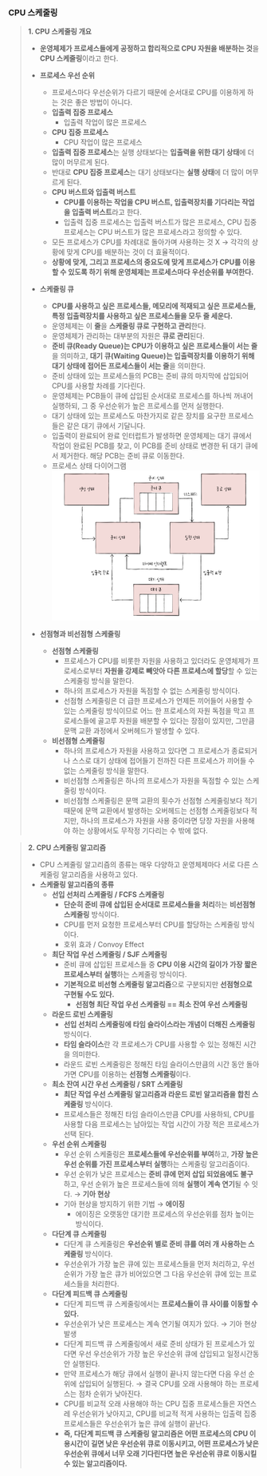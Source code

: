 ### CPU 스케줄링
 
> **1. CPU 스케줄링 개요**
> 
> - **운영체제가 프로세스들에게 공정하고 합리적으로 CPU 자원을 배분하는 것**을 **CPU 스케줄링**이라고 한다.
> - **프로세스 우선 순위**
>     - 프로세스마다 우선순위가 다르기 때문에 순서대로 CPU를 이용하게 하는 것은 좋은 방법이 아니다.
>     - **입출력 집중 프로세스**
>         - 입출력 작업이 많은 프로세스
>     - **CPU 집중 프로세스**
>         - CPU 작업이 많은 프로세스
>     - **입출력 집중 프로세스**는 실행 상태보다는 **입출력을 위한 대기 상태**에 더 많이 머무르게 된다.
>     - 반대로 **CPU 집중 프로세스**는 대기 상태보다는 **실행 상태**에 더 많이 머무르게 된다.
>     - **CPU 버스트와 입출력 버스트**
>         - **CPU를 이용하는 작업을 CPU 버스트, 입출력장치를 기다리는 작업을 입출력 버스트**라고 한다.
>         - 입출력 집중 프로세스는 입출력 버스트가 많은 프로세스, CPU 집중 프로세스는 CPU 버스트가 많은 프로세스라고 정의할 수 있다.
>     - 모든 프로세스가 CPU를 차례대로 돌아가며 사용하는 것 X → 각각의 상황에 맞게 CPU를 배분하는 것이 더 효율적이다.
>     - **상황에 맞게, 그리고 프로세스의 중요도에 맞게 프로세스가 CPU를 이용할 수 있도록 하기 위해 운영체제는 프로세스마다 우선순위를 부여한다.**
> - **스케줄링 큐**
>     - **CPU를 사용하고 싶은 프로세스들, 메모리에 적재되고 싶은 프로세스들, 특정 입출력장치를 사용하고 싶은 프로세스들을 모두 줄 세운다.**
>     - 운영체제는 이 **줄**을 **스케줄링 큐로 구현하고 관리**한다.
>     - 운영체제가 관리하는 대부분의 자원은 **큐로 관리**된다.
>     - **준비 큐(Ready Queue)는 CPU가 이용하고 싶은 프로세스들이 서는 줄**을 의미하고, **대기 큐(Waiting Queue)는 입출력장치를 이용하기 위해 대기 상태에 접어든 프로세스들이 서는 줄**을 의미한다.
>     - 준비 상태에 있는 프로세스들의 PCB는 준비 큐의 마지막에 삽입되어 CPU를 사용할 차례를 기다린다.
>     - 운영체제는 PCB들이 큐에 삽입된 순서대로 프로세스를 하나씩 꺼내어 실행하되, 그 중 우선순위가 높은 프로세스를 먼저 실행한다.
>     - 대기 상태에 있는 프로세스도 마찬가지로 같은 장치를 요구한 프로세스들은 같은 대기 큐에서 기달니다.
>     - 입출력이 완료되어 완료 인터럽트가 발생하면 운영체제는 대기 큐에서 작업이 완료된 PCB를 찾고, 이 PCB를 준비 상태로 변경한 뒤 대기 큐에서 제거한다. 해당 PCB는 준비 큐로 이동한다.
>     - 프로세스 상태 다이어그램
>         <img src = 'image/Process Status Diagram-2.jpg' alt = 'Process Status Diagram-2' width='500' height='300'>
>         
> - **선점형과 비선점형 스케줄링**
>     - **선점형 스케줄링**
>         - 프로세스가 CPU를 비롯한 자원을 사용하고 있더라도 운영체제가 프로세스로부터 **자원을 강제로 빼앗아 다른 프로세스에 할당**할 수 있는 스케줄링 방식을 말한다.
>         - 하나의 프로세스가 자원을 독점할 수 없는 스케줄링 방식이다.
>         - 선점형 스케줄링은 더 급한 프로세스가 언제든 끼어들어 사용할 수 있는 스케줄링 방식이므로 어느 한 프로세스의 자원 독점을 막고 프로세스들에 골고루 자원을 배분할 수 있다는 장점이 있지만, 그만큼 문맥 교환 과정에서 오버헤드가 발생할 수 있다.
>     - **비선점형 스케줄링**
>         - 하나의 프로세스가 자원을 사용하고 있다면 그 프로세스가 종료되거나 스스로 대기 상태에 접어들기 전까진 다른 프로세스가 끼어들 수 없는 스케줄링 방식을 말한다.
>         - 비선점형 스케줄링은 하나의 프로세스가 자원을 독점할 수 있는 스케줄링 방식이다.
>         - 비선점형 스케줄링은 문맥 교환의 횟수가 선점형 스케줄링보다 적기 때문에 문맥 교환에서 발생하는 오버헤드는 선점형 스케줄링보다 적지만, 하나의 프로세스가 자원을 사용 중이라면 당장 자원을 사용해야 하는 상황에서도 무작정 기다리는 수 밖에 없다.

> **2. CPU 스케줄링 알고리즘**
> 
> - CPU 스케줄링 알고리즘의 종류는 매우 다양하고 운영체제마다 서로 다른 스케줄링 알고리즘을 사용하고 있다.
> - **스케줄링 알고리즘의 종류**
>     - **선입 선처리 스케줄링 / FCFS 스케줄링**
>         - **단순히 준비 큐에 삽입된 순서대로 프로세스들을 처리**하는 **비선점형 스케줄링** 방식이다.
>         - CPU를 먼저 요청한 프로세스부터 CPU를 할당하는 스케줄링 방식이다.
>         - 호위 효과 / Convoy Effect
>     - **최단 작업 우선 스케줄링 / SJF 스케줄링**
>         - 준비 큐에 삽입된 프로세스들 중 **CPU 이용 시간의 길이가 가장 짧은 프로세스부터 실행**하는 스케줄링 방식이다.
>         - **기본적으로 비선형 스케줄링 알고리즘**으로 구분되지만 **선점형으로 구현될 수도 있다.**
>             - **선점형 최단 작업 우선 스케줄링 == 최소 잔여 우선 스케줄링**
>     - **라운드 로빈 스케줄링**
>         - **선입 선처리 스케줄링에 타임 슬라이스라는 개념이 더해진 스케줄링** 방식이다.
>         - **타임 슬라이스**란 각 프로세스가 CPU를 사용할 수 있는 정해진 시간을 의미한다.
>         - 라운드 로빈 스케줄링은 정해진 타임 슬라이스만큼의 시간 동안 돌아가면 CPU를 이용하는 **선점형 스케줄링**이다.
>     - **최소 잔여 시간 우선 스케줄링 / SRT 스케줄링**
>         - **최단 작업 우선 스케줄링 알고리즘과 라운드 로빈 알고리즘을 합친 스케줄링** 방식이다.
>         - 프로세스들은 정해진 타임 슬라이스만큼 CPU를 사용하되, CPU를 사용할 다음 프로세스는 남아있는 작업 시간이 가장 적은 프로세스가 선택 된다.
>     - **우선 순위 스케줄링** 
>         - 우선 순위 스케줄링은 **프로세스들에 우선순위를 부여**하고, **가장 높은 우선 순위를 가진 프로세스부터 실행**하는 스케줄링 알고리즘이다.
>         - 우선 순위가 낮은 프로세스는 **준비 큐에 먼저 삽입 되었음에도 불구**하고, 우선 순위가 높은 프로세스들에 의해 **실행이 계속 연기**될 수 잇다. → **기아 현상**
>         - 기아 현상을 방지하기 위한 기법 → **에이징**
>             - 에이징은 오랫동안 대기한 프로세스의 우선순위를 점차 높이는 방식이다.
>     - **다단계 큐 스케줄링**
>         - 다단계 큐 스케줄링은 **우선순위 별로 준비 큐를 여러 개 사용하는 스케줄링** 방식이다.
>         - 우선순위가 가장 높은 큐에 있는 프로세스들을 먼저 처리하고, 우선순위가 가장 높은 큐가 비어있으면 그 다음 우선순위 큐에 있는 프로세스들을 처리한다.
>     - **다단계 피드백 큐 스케줄링**
>         - 다단계 피드백 큐 스케줄링에서는 **프로세스들이 큐 사이를 이동할 수 있다.**
>         - 우선순위가 낮은 프로세스는 계속 연기될 여지가 있다. → 기아 현상 발생
>         - 다단계 피드백 큐 스케줄링에서 새로 준비 상태가 된 프로세스가 있다면 우선 우선순위가 가장 높은 우선순위 큐에 삽입되고 일정시간동안 실행된다.
>         - 만약 프로세스가 해당 큐에서 실행이 끝나지 않는다면 다음 우선 순위에 삽입되어 실행된다. → 결국 CPU를 오래 사용해야 하는 프로세스는 점차 순위가 낮아진다.
>         - CPU를 비교적 오래 사용해야 하는 CPU 집중 프로세스들은 자연스레 우선순위가 낮아지고, CPU를 비교적 적게 사용하는 입출력 집중 프로세스들은 우선순위가 높은 큐에 실행이 끝난다.
>         - **즉, 다단계 피드백 큐 스케줄링 알고리즘은 어떤 프로세스의 CPU 이용시간이 길면 낮은 우선순위 큐로 이동시키고, 어떤 프로세스가 낮은 우선순위 큐에서 너무 오래 기다린다면 높은 우선순위 큐로 이동시킬 수 있는 알고리즘이다.**

